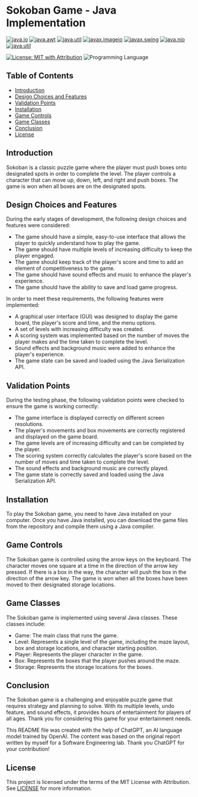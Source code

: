 # Sokoban Game - Java Implementation

[![java.io](https://img.shields.io/badge/Dependency-java.io-blue)](https://docs.oracle.com/en/java/javase/16/docs/api/java.base/java/io/package-summary.html)  [![java.awt](https://img.shields.io/badge/Dependency-java.awt-green)](https://docs.oracle.com/en/java/javase/16/docs/api/java.desktop/java/awt/package-summary.html)  [![java.util](https://img.shields.io/badge/Dependency-java.util-orange)](https://docs.oracle.com/en/java/javase/16/docs/api/java.base/java/util/package-summary.html)  [![javax.imageio](https://img.shields.io/badge/Dependency-javax.imageio-purple)](https://docs.oracle.com/en/java/javase/16/docs/api/java.desktop/javax/imageio/package-summary.html)  [![javax.swing](https://img.shields.io/badge/Dependency-javax.swing-yellow)](https://docs.oracle.com/en/java/javase/16/docs/api/java.desktop/javax/swing/package-summary.html)  [![java.nio](https://img.shields.io/badge/Dependency-java.nio-red)](https://docs.oracle.com/en/java/javase/16/docs/api/java.base/java/nio/package-summary.html)  [![java.util](https://img.shields.io/badge/Dependency-java.util-orange)](https://docs.oracle.com/en/java/javase/16/docs/api/java.base/java/util/package-summary.html)


[![License: MIT with Attribution](https://img.shields.io/badge/License-MIT%20with%20Attribution-green.svg)](https://opensource.org/licenses/MIT-0) ![Programming Language](https://img.shields.io/badge/Language-Java-blue) 

## Table of Contents

- [Introduction](#Introduction)
- [Design Choices and Features](#Design)
- [Validation Points](#Validation)
- [Installation](#Installation)
- [Game Controls](#Game-Controls)
- [Game Classes](#Game-Classes)
- [Conclusion](#Conclusion)
- [License](#license)

## Introduction

Sokoban is a classic puzzle game where the player must push boxes onto designated spots in order to complete the level. The player controls a character that can move up, down, left, and right and push boxes. The game is won when all boxes are on the designated spots.

## Design Choices and Features

During the early stages of development, the following design choices and features were considered:

- The game should have a simple, easy-to-use interface that allows the player to quickly understand how to play the game.
- The game should have multiple levels of increasing difficulty to keep the player engaged.
- The game should keep track of the player's score and time to add an element of competitiveness to the game.
- The game should have sound effects and music to enhance the player's experience.
- The game should have the ability to save and load game progress.

In order to meet these requirements, the following features were implemented:

- A graphical user interface (GUI) was designed to display the game board, the player's score and time, and the menu options.
- A set of levels with increasing difficulty was created.
- A scoring system was implemented based on the number of moves the player makes and the time taken to complete the level.
- Sound effects and background music were added to enhance the player's experience.
- The game state can be saved and loaded using the Java Serialization API.

## Validation Points

During the testing phase, the following validation points were checked to ensure the game is working correctly:

- The game interface is displayed correctly on different screen resolutions.
- The player's movements and box movements are correctly registered and displayed on the game board.
- The game levels are of increasing difficulty and can be completed by the player.
- The scoring system correctly calculates the player's score based on the number of moves and time taken to complete the level.
- The sound effects and background music are correctly played.
- The game state is correctly saved and loaded using the Java Serialization API.

## Installation

To play the Sokoban game, you need to have Java installed on your computer. Once you have Java installed, you can download the game files from the repository and compile them using a Java compiler.

## Game Controls

The Sokoban game is controlled using the arrow keys on the keyboard. The character moves one square at a time in the direction of the arrow key pressed. If there is a box in the way, the character will push the box in the direction of the arrow key. The game is won when all the boxes have been moved to their designated storage locations.

## Game Classes

The Sokoban game is implemented using several Java classes. These classes include:

- Game: The main class that runs the game.
- Level: Represents a single level of the game, including the maze layout, box and storage locations, and character starting position.
- Player: Represents the player character in the game.
- Box: Represents the boxes that the player pushes around the maze.
- Storage: Represents the storage locations for the boxes.

## Conclusion

The Sokoban game is a challenging and enjoyable puzzle game that requires strategy and planning to solve. With its multiple levels, undo feature, and sound effects, it provides hours of entertainment for players of all ages. Thank you for considering this game for your entertainment needs.

This README file was created with the help of ChatGPT, an AI language model trained by OpenAI. The content was based on the original report written by myself for a Software Engineering lab. Thank you ChatGPT for your contribution!

## License

This project is licensed under the terms of the MIT License with Attribution. See [LICENSE](LICENSE) for more information.
